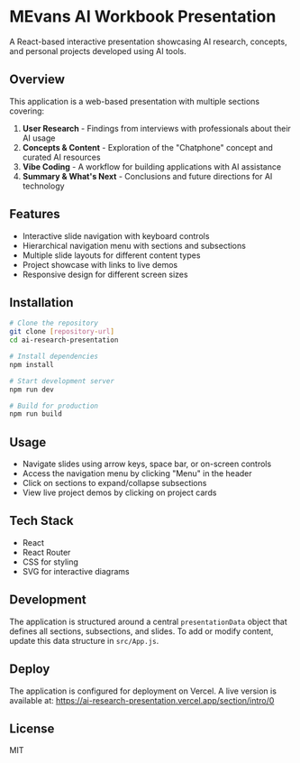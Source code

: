 # MEvans AI Workbook Presentation

A React-based interactive presentation showcasing AI research, concepts, and personal projects developed using AI tools.

## Overview

This application is a web-based presentation with multiple sections covering:

1. **User Research** - Findings from interviews with professionals about their AI usage
2. **Concepts & Content** - Exploration of the "Chatphone" concept and curated AI resources
3. **Vibe Coding** - A workflow for building applications with AI assistance
4. **Summary & What's Next** - Conclusions and future directions for AI technology

## Features

- Interactive slide navigation with keyboard controls
- Hierarchical navigation menu with sections and subsections
- Multiple slide layouts for different content types
- Project showcase with links to live demos
- Responsive design for different screen sizes

## Installation

```bash
# Clone the repository
git clone [repository-url]
cd ai-research-presentation

# Install dependencies
npm install

# Start development server
npm run dev

# Build for production
npm run build
```

## Usage

- Navigate slides using arrow keys, space bar, or on-screen controls
- Access the navigation menu by clicking "Menu" in the header
- Click on sections to expand/collapse subsections
- View live project demos by clicking on project cards

## Tech Stack

- React
- React Router
- CSS for styling
- SVG for interactive diagrams

## Development

The application is structured around a central `presentationData` object that defines all sections, subsections, and slides. To add or modify content, update this data structure in `src/App.js`.

## Deploy

The application is configured for deployment on Vercel. A live version is available at:
https://ai-research-presentation.vercel.app/section/intro/0

## License

MIT 